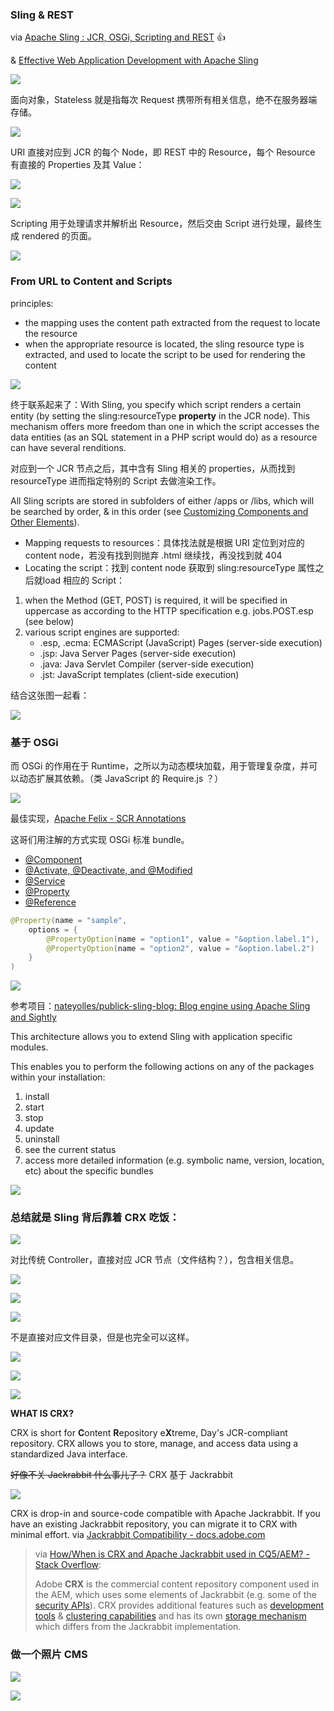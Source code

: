 ### Sling & REST 

via [Apache Sling : JCR, OSGi, Scripting and REST](http://www.slideshare.net/cziegeler/apache-sling-jcr-osgi-scripting-and-rest) 👍

& [Effective Web Application Development with Apache Sling](http://www.slideshare.net/rombertw/effective-web-application-development-with-apache-sling)

![](http://7xjbdq.com1.z0.glb.clouddn.com/images/2016/1469706116898.png)

面向对象，Stateless 就是指每次 Request 携带所有相关信息，绝不在服务器端存储。

![](http://7xjbdq.com1.z0.glb.clouddn.com/images/2016/1469708076868.png)

URI 直接对应到 JCR 的每个 Node，即 REST 中的 Resource，每个 Resource 有直接的 Properties 及其 Value：

![](http://7xjbdq.com1.z0.glb.clouddn.com/images/2016/1469708176725.png)

![](http://7xjbdq.com1.z0.glb.clouddn.com/images/2016/1469708103920.png)

Scripting 用于处理请求并解析出 Resource，然后交由 Script 进行处理，最终生成 rendered 的页面。

![](http://7xjbdq.com1.z0.glb.clouddn.com/images/2016/1469708731542.png)

### From URL to Content and Scripts

principles: 

- the mapping uses the content path extracted from the request to locate the resource
- when the appropriate resource is located, the sling resource type is extracted, and used to locate the script to be used for rendering the content

![](http://7xjbdq.com1.z0.glb.clouddn.com/images/2016/1469714659629.png)


终于联系起来了：With Sling, you specify which script renders a certain entity (by setting the sling:resourceType **property** in the JCR node). This mechanism offers more freedom than one in which the script accesses the data entities (as an SQL statement in a PHP script would do) as a resource can have several renditions.

对应到一个 JCR 节点之后，其中含有 Sling 相关的 properties，从而找到 resourceType 进而指定特别的 Script 去做渲染工作。

All Sling scripts are stored in subfolders of either /apps or /libs, which will be searched by order, & in this order (see [Customizing Components and Other Elements](https://docs.adobe.com/docs/en/aem/6-2/develop/the-basics/dev-guidelines-bestpractices.html#Customizing%20Components%20and%20Other%20Elements)).

- Mapping requests to resources：具体找法就是根据 URI 定位到对应的 content node，若没有找到则抛弃 .html 继续找，再没找到就 404
- Locating the script：找到 content node 获取到 sling:resourceType 属性之后就load 相应的 Script：

1.  when the Method (GET, POST) is required, it will be specified in uppercase as according to the HTTP specification e.g. jobs.POST.esp (see below)
2.  various script engines are supported:
    * .esp, .ecma: ECMAScript (JavaScript) Pages (server-side execution)
    * .jsp: Java Server Pages (server-side execution)
    * .java: Java Servlet Compiler (server-side execution)
    * .jst: JavaScript templates (client-side execution)

结合这张图一起看：

![](http://7xjbdq.com1.z0.glb.clouddn.com/images/2016/1469715454959.png)


### 基于 OSGi

而 OSGi 的作用在于 Runtime，之所以为动态模块加载，用于管理复杂度，并可以动态扩展其依赖。（类 JavaScript 的 Require.js ？）

![](http://7xjbdq.com1.z0.glb.clouddn.com/images/2016/1469708850072.png)

最佳实现，[Apache Felix - SCR Annotations](http://felix.apache.org/documentation/subprojects/apache-felix-maven-scr-plugin/scr-annotations.html)

这哥们用注解的方式实现 OSGi 标准 bundle。

* [@Component](http://felix.apache.org/documentation/subprojects/apache-felix-maven-scr-plugin/scr-annotations.html#component)
* [@Activate, @Deactivate, and @Modified](http://felix.apache.org/documentation/subprojects/apache-felix-maven-scr-plugin/scr-annotations.html#activate-deactivate-and-modified)
* [@Service](http://felix.apache.org/documentation/subprojects/apache-felix-maven-scr-plugin/scr-annotations.html#service)
* [@Property](http://felix.apache.org/documentation/subprojects/apache-felix-maven-scr-plugin/scr-annotations.html#property)
* [@Reference](http://felix.apache.org/documentation/subprojects/apache-felix-maven-scr-plugin/scr-annotations.html#reference)

```java
@Property(name = "sample",
    options = {
        @PropertyOption(name = "option1", value = "&option.label.1"),
        @PropertyOption(name = "option2", value = "&option.label.2")
    }
)
```

![](http://7xjbdq.com1.z0.glb.clouddn.com/images/2016/1469709667022.png)

参考项目：[nateyolles/publick-sling-blog: Blog engine using Apache Sling and Sightly](https://github.com/nateyolles/publick-sling-blog)

This architecture allows you to extend Sling with application specific modules.

This enables you to perform the following actions on any of the packages within your installation:

1.  install
2.  start
3.  stop
4.  update
5.  uninstall
6.  see the current status
7.  access more detailed information (e.g. symbolic name, version, location, etc) about the specific bundles

![](http://7xjbdq.com1.z0.glb.clouddn.com/images/2016/1469717012887.png)

### 总结就是 Sling 背后靠着 CRX 吃饭： 

![](http://7xjbdq.com1.z0.glb.clouddn.com/images/2016/1469710299369.png)

对比传统 Controller，直接对应 JCR 节点（文件结构？），包含相关信息。

![](http://7xjbdq.com1.z0.glb.clouddn.com/images/2016/1469710389235.png)

![](http://7xjbdq.com1.z0.glb.clouddn.com/images/2016/1469710400998.png)

![](http://7xjbdq.com1.z0.glb.clouddn.com/images/2016/1469710435546.png)


不是直接对应文件目录，但是也完全可以这样。

![](http://7xjbdq.com1.z0.glb.clouddn.com/images/2016/1469710511007.png)

![](http://7xjbdq.com1.z0.glb.clouddn.com/images/2016/1469710571268.png)

![](http://7xjbdq.com1.z0.glb.clouddn.com/images/2016/1469710594399.png)


**WHAT IS CRX?**

CRX is short for **C**ontent **R**epository e**X**treme, Day's JCR-compliant repository. CRX allows you to store, manage, and access data using a standardized Java interface.

~~好像不关 Jackrabbit 什么事儿了？~~ CRX 基于 Jackrabbit

![](http://7xjbdq.com1.z0.glb.clouddn.com/images/2016/1469709908396.png)

CRX is drop-in and source-code compatible with Apache Jackrabbit. If you have an existing Jackrabbit repository, you can migrate it to CRX with minimal effort.  via [Jackrabbit Compatibility - docs.adobe.com](https://docs.adobe.com/docs/en/cq/5-6-1/core/developing/jackrabbit_compatibility.html)

> via [How/When is CRX and Apache Jackrabbit used in CQ5/AEM? - Stack Overflow](http://stackoverflow.com/questions/17535911/how-when-is-crx-and-apache-jackrabbit-used-in-cq5-aem): 
> 
> Adobe **CRX** is the commercial content repository component used in the AEM, which uses some elements of Jackrabbit (e.g. some of the [security APIs](http://jackrabbit.apache.org/api/2.4/org/apache/jackrabbit/api/security/user/package-summary.html)).  CRX provides additional features such as [development tools](http://dev.day.com/docs/en/crx/current/developing/development_tools/developing_with_crxde.html) & [clustering capabilities](http://dev.day.com/docs/en/crx/current/administering/cluster.html) and has its own [storage mechanism](http://dev.day.com/content/ddc/blog/2008/11/tarpm.html) which differs from the Jackrabbit implementation. 


### 做一个照片 CMS 

![](http://7xjbdq.com1.z0.glb.clouddn.com/images/2016/1469707534634.png)

![](http://7xjbdq.com1.z0.glb.clouddn.com/images/2016/1469707517793.png)

